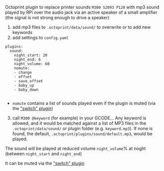 Octoprint plugin to replace printer sounds `M300 S2093 P120` with mp3 sound played by RPi over the audio jack via an active speaker of a small amplifier (the signal is not strong enough to drive a speaker)

1. add mp3 files to `.octoprint/data/sound/` to overwrite or to add new keywords
2. add settings to `config.yaml`

```
plugins:
  sound:
    night_start: 20
    night_end: 6
    night_volume: 60
    nomute:
    - change
    - offset
    - save_offset
    - baby_up
    - baby_down
	
```
- `nomute` contains a list of sounds played even if the plugin is muted (via the ["switch" plugin](https://github.com/MoonshineSG/OctoPrint-Switch))

3. call `M300 @keyword` (for example) in your GCODE... 
Any keyword is allowed, and it would be matched against a list of MP3 files in the `.octoprint/data/sound/` or plugin folder (e.g. `keyword.mp3`). 
If none is found, the default, `.octoprint/plugins/sound/default.mp3`, would be played.
 
The sound will be played at reduced volume `night_volume`% at noght (between `night_start` and `night_end`)

It can be muted via the ["switch" plugin](https://github.com/MoonshineSG/OctoPrint-Switch)
